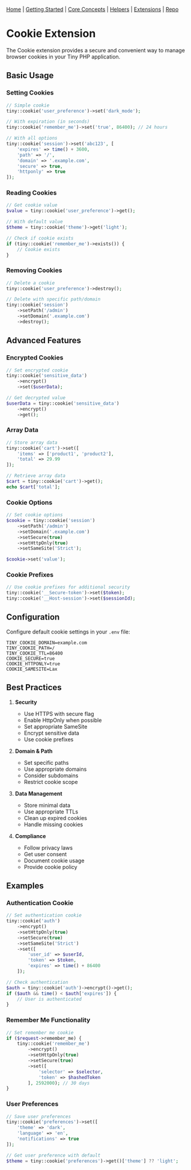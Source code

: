 [Home](../readme.md) | [Getting Started](../getting-started) | [Core Concepts](../core-concepts) | [Helpers](../helpers) | [Extensions](../extensions) | [Repo](https://github.com/ranaroussi/tiny)

# Cookie Extension

The Cookie extension provides a secure and convenient way to manage browser cookies in your Tiny PHP application.

## Basic Usage

### Setting Cookies

```php
// Simple cookie
tiny::cookie('user_preference')->set('dark_mode');

// With expiration (in seconds)
tiny::cookie('remember_me')->set('true', 86400); // 24 hours

// With all options
tiny::cookie('session')->set('abc123', [
    'expires' => time() + 3600,
    'path' => '/',
    'domain' => '.example.com',
    'secure' => true,
    'httponly' => true
]);
```

### Reading Cookies

```php
// Get cookie value
$value = tiny::cookie('user_preference')->get();

// With default value
$theme = tiny::cookie('theme')->get('light');

// Check if cookie exists
if (tiny::cookie('remember_me')->exists()) {
    // Cookie exists
}
```

### Removing Cookies

```php
// Delete a cookie
tiny::cookie('user_preference')->destroy();

// Delete with specific path/domain
tiny::cookie('session')
    ->setPath('/admin')
    ->setDomain('.example.com')
    ->destroy();
```

## Advanced Features

### Encrypted Cookies

```php
// Set encrypted cookie
tiny::cookie('sensitive_data')
    ->encrypt()
    ->set($userData);

// Get decrypted value
$userData = tiny::cookie('sensitive_data')
    ->encrypt()
    ->get();
```

### Array Data

```php
// Store array data
tiny::cookie('cart')->set([
    'items' => ['product1', 'product2'],
    'total' => 29.99
]);

// Retrieve array data
$cart = tiny::cookie('cart')->get();
echo $cart['total'];
```

### Cookie Options

```php
// Set cookie options
$cookie = tiny::cookie('session')
    ->setPath('/admin')
    ->setDomain('.example.com')
    ->setSecure(true)
    ->setHttpOnly(true)
    ->setSameSite('Strict');

$cookie->set('value');
```

### Cookie Prefixes

```php
// Use cookie prefixes for additional security
tiny::cookie('__Secure-token')->set($token);
tiny::cookie('__Host-session')->set($sessionId);
```

## Configuration

Configure default cookie settings in your `.env` file:

```env
TINY_COOKIE_DOMAIN=example.com
TINY_COOKIE_PATH=/
TINY_COOKIE_TTL=86400
COOKIE_SECURE=true
COOKIE_HTTPONLY=true
COOKIE_SAMESITE=Lax
```

## Best Practices

1. **Security**
   - Use HTTPS with secure flag
   - Enable HttpOnly when possible
   - Set appropriate SameSite
   - Encrypt sensitive data
   - Use cookie prefixes

2. **Domain & Path**
   - Set specific paths
   - Use appropriate domains
   - Consider subdomains
   - Restrict cookie scope

3. **Data Management**
   - Store minimal data
   - Use appropriate TTLs
   - Clean up expired cookies
   - Handle missing cookies

4. **Compliance**
   - Follow privacy laws
   - Get user consent
   - Document cookie usage
   - Provide cookie policy

## Examples

### Authentication Cookie

```php
// Set authentication cookie
tiny::cookie('auth')
    ->encrypt()
    ->setHttpOnly(true)
    ->setSecure(true)
    ->setSameSite('Strict')
    ->set([
        'user_id' => $userId,
        'token' => $token,
        'expires' => time() + 86400
    ]);

// Check authentication
$auth = tiny::cookie('auth')->encrypt()->get();
if ($auth && time() < $auth['expires']) {
    // User is authenticated
}
```

### Remember Me Functionality

```php
// Set remember me cookie
if ($request->remember_me) {
    tiny::cookie('remember_me')
        ->encrypt()
        ->setHttpOnly(true)
        ->setSecure(true)
        ->set([
            'selector' => $selector,
            'token' => $hashedToken
        ], 2592000); // 30 days
}
```

### User Preferences

```php
// Save user preferences
tiny::cookie('preferences')->set([
    'theme' => 'dark',
    'language' => 'en',
    'notifications' => true
]);

// Get user preference with default
$theme = tiny::cookie('preferences')->get()['theme'] ?? 'light';
```
